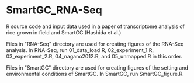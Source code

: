 # SmartGC_RNA-Seq
R source code and input data used in a paper of transcriptome analysis of rice grown in field and SmartGC (Hashida et al.)

Files in "RNA-Seq" directory are used for creating figures of the RNA-Seq analysis.
In RNA-Seq, run 01_data_load.R, 02_experiment_1.R, 03_experiment_2.R, 04_nagano2012.R, and 05_unmapped.R in this order.

Files in "SmartGC" directory are used for creating figures of the setting and environmental conditions of SmartGC.
In SmartGC, run SmartGC_figure.R.
